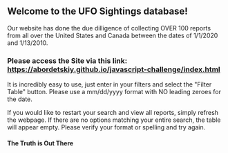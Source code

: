 ## Welcome to the UFO Sightings database!  

Our website has done the due dilligence of collecting OVER 100 reports from all over the United States and Canada between the dates of 1/1/2020 and 1/13/2010. 


### Please access the Site via this link: https://abordetskiy.github.io/javascript-challenge/index.html

It is incredibly easy to use, just enter in your filters and select the "Filter Table" button. Please use a mm/dd/yyyy format with NO leading zeroes for the date.

If you would like to restart your search and view all reports, simply refresh the webpage. If there are no options matching your entire search, the table will appear empty. Please verify your format or spelling and try again.

#### The Truth is Out There